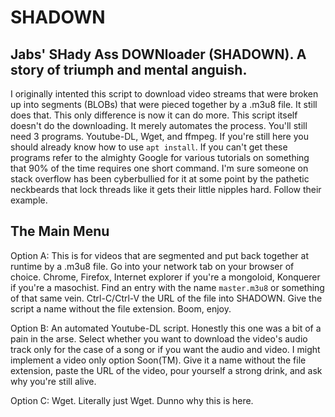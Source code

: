 # SHADOWN
Jabs' SHady Ass DOWNloader (SHADOWN). A story of triumph and mental anguish.
-
 I originally intented this script to download video streams that were broken up into segments (BLOBs) that were pieced together by a .m3u8 file. It still does that. This only difference is now it can do more. This script itself doesn't do the downloading. It merely automates the process. You'll still need 3 programs. Youtube-DL, Wget, and ffmpeg. If you're still here you should already know how to use `apt install`. If you can't get these programs refer to the almighty Google for various tutorials on something that 90% of the time requires one short command. I'm sure someone on stack overflow has been cyberbullied for it at some point by the pathetic neckbeards that lock threads like it gets their little nipples hard. Follow their example.

The Main Menu
-
Option A: This is for videos that are segmented and put back together at runtime by a .m3u8 file. Go into your network tab on your browser of choice. Chrome, Firefox, Internet explorer if you're a mongoloid, Konquerer if you're a masochist. Find an entry with the name `master.m3u8` or something of that same vein. Ctrl-C/Ctrl-V the URL of the file into SHADOWN. Give the script a name without the file extension. Boom, enjoy.

Option B: An automated Youtube-DL script. Honestly this one was a bit of a pain in the arse. Select whether you want to download the video's audio track only for the case of a song or if you want the audio and video. I might implement a video only option Soon(TM). Give it a name without the file extension, paste the URL of the video, pour yourself a strong drink, and ask why you're still alive.

Option C: Wget. Literally just Wget. Dunno why this is here.
